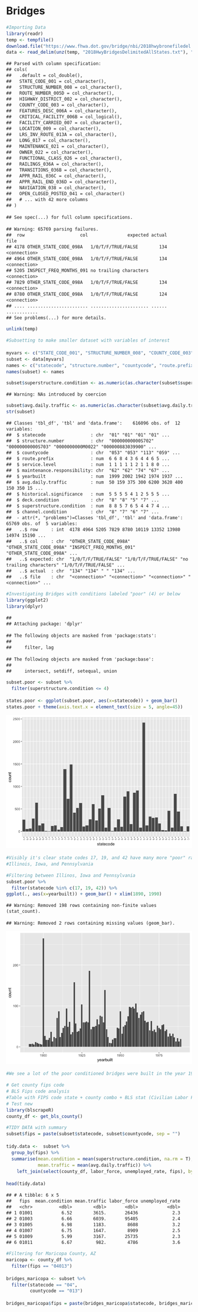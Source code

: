Bridges
================

``` r
#Importing Data
library(readr)
temp <- tempfile()
download.file("https://www.fhwa.dot.gov/bridge/nbi/2018hwybronefiledel.zip",temp)
data <- read_delim(unz(temp, "2018HwyBridgesDelimitedAllStates.txt"), ",", col_names = T)
```

    ## Parsed with column specification:
    ## cols(
    ##   .default = col_double(),
    ##   STATE_CODE_001 = col_character(),
    ##   STRUCTURE_NUMBER_008 = col_character(),
    ##   ROUTE_NUMBER_005D = col_character(),
    ##   HIGHWAY_DISTRICT_002 = col_character(),
    ##   COUNTY_CODE_003 = col_character(),
    ##   FEATURES_DESC_006A = col_character(),
    ##   CRITICAL_FACILITY_006B = col_logical(),
    ##   FACILITY_CARRIED_007 = col_character(),
    ##   LOCATION_009 = col_character(),
    ##   LRS_INV_ROUTE_013A = col_character(),
    ##   LONG_017 = col_character(),
    ##   MAINTENANCE_021 = col_character(),
    ##   OWNER_022 = col_character(),
    ##   FUNCTIONAL_CLASS_026 = col_character(),
    ##   RAILINGS_036A = col_character(),
    ##   TRANSITIONS_036B = col_character(),
    ##   APPR_RAIL_036C = col_character(),
    ##   APPR_RAIL_END_036D = col_character(),
    ##   NAVIGATION_038 = col_character(),
    ##   OPEN_CLOSED_POSTED_041 = col_character()
    ##   # ... with 42 more columns
    ## )

    ## See spec(...) for full column specifications.

    ## Warning: 65769 parsing failures.
    ##  row                     col               expected actual         file
    ## 4178 OTHER_STATE_CODE_098A   1/0/T/F/TRUE/FALSE        134 <connection>
    ## 4964 OTHER_STATE_CODE_098A   1/0/T/F/TRUE/FALSE        134 <connection>
    ## 5205 INSPECT_FREQ_MONTHS_091 no trailing characters        <connection>
    ## 7829 OTHER_STATE_CODE_098A   1/0/T/F/TRUE/FALSE        134 <connection>
    ## 8780 OTHER_STATE_CODE_098A   1/0/T/F/TRUE/FALSE        124 <connection>
    ## .... ....................... ...................... ...... ............
    ## See problems(...) for more details.

``` r
unlink(temp)
```

``` r
#Subsetting to make smaller dataset with variables of interest

myvars <- c("STATE_CODE_001", "STRUCTURE_NUMBER_008", "COUNTY_CODE_003", "ROUTE_PREFIX_005B", "SERVICE_LEVEL_005C", "MAINTENANCE_021", "YEAR_BUILT_027", "ADT_029", "HISTORY_037", "DECK_COND_058", "SUPERSTRUCTURE_COND_059", "CHANNEL_COND_061")
subset <- data[myvars]
names <- c("statecode", "structure.number", "countycode", "route.prefix", "service.level", "maintenance.responsibility", "yearbuilt", "avg.daily.traffic", "historical.significance", "deck.condition", "superstructure.condition", "channel.condition")
names(subset) <- names
```

``` r
subset$superstructure.condition <- as.numeric(as.character(subset$superstructure.condition))
```

    ## Warning: NAs introduced by coercion

``` r
subset$avg.daily.traffic <- as.numeric(as.character(subset$avg.daily.traffic))
str(subset)
```

    ## Classes 'tbl_df', 'tbl' and 'data.frame':    616096 obs. of  12 variables:
    ##  $ statecode                 : chr  "01" "01" "01" "01" ...
    ##  $ structure.number          : chr  "00000000000S702" "00000000000S703" "0000000000M0022" "000000883039900" ...
    ##  $ countycode                : chr  "053" "053" "113" "059" ...
    ##  $ route.prefix              : num  6 6 8 4 3 6 4 4 6 5 ...
    ##  $ service.level             : num  1 1 1 1 1 2 1 1 8 0 ...
    ##  $ maintenance.responsibility: chr  "62" "62" "74" "67" ...
    ##  $ yearbuilt                 : num  1999 2002 1942 1974 1937 ...
    ##  $ avg.daily.traffic         : num  50 159 375 300 6200 3620 400 150 350 15 ...
    ##  $ historical.significance   : num  5 5 5 5 4 1 2 5 5 5 ...
    ##  $ deck.condition            : chr  "8" "8" "5" "7" ...
    ##  $ superstructure.condition  : num  8 8 5 7 6 5 4 4 7 4 ...
    ##  $ channel.condition         : chr  "8" "7" "6" "7" ...
    ##  - attr(*, "problems")=Classes 'tbl_df', 'tbl' and 'data.frame': 65769 obs. of  5 variables:
    ##   ..$ row     : int  4178 4964 5205 7829 8780 10119 13352 13980 14974 15190 ...
    ##   ..$ col     : chr  "OTHER_STATE_CODE_098A" "OTHER_STATE_CODE_098A" "INSPECT_FREQ_MONTHS_091" "OTHER_STATE_CODE_098A" ...
    ##   ..$ expected: chr  "1/0/T/F/TRUE/FALSE" "1/0/T/F/TRUE/FALSE" "no trailing characters" "1/0/T/F/TRUE/FALSE" ...
    ##   ..$ actual  : chr  "134" "134" " " "134" ...
    ##   ..$ file    : chr  "<connection>" "<connection>" "<connection>" "<connection>" ...

``` r
#Investigating Bridges with conditions labeled "poor" (4) or below
library(ggplot2)
library(dplyr)
```

    ## 
    ## Attaching package: 'dplyr'

    ## The following objects are masked from 'package:stats':
    ## 
    ##     filter, lag

    ## The following objects are masked from 'package:base':
    ## 
    ##     intersect, setdiff, setequal, union

``` r
subset.poor <- subset %>% 
  filter(superstructure.condition <= 4)

states.poor <- ggplot(subset.poor, aes(x=statecode)) + geom_bar()
states.poor + theme(axis.text.x = element_text(size = 5, angle=45))
```

![](README.md_files/figure-gfm/unnamed-chunk-4-1.png)<!-- -->

``` r
#Visibly it's clear state codes 17, 19, and 42 have many more "poor" rated bridges than others
#Illinois, Iowa, and Pennsylvania
```

``` r
#Filtering between Illinos, Iowa and Pennsylvania
subset.poor %>% 
  filter(statecode %in% c(17, 19, 42)) %>% 
ggplot(., aes(x=yearbuilt)) + geom_bar() + xlim(1890, 1990)
```

    ## Warning: Removed 198 rows containing non-finite values (stat_count).

    ## Warning: Removed 2 rows containing missing values (geom_bar).

![](README.md_files/figure-gfm/unnamed-chunk-5-1.png)<!-- -->

``` r
#We see a lot of the poor conditioned bridges were built in the year 1900
```

``` r
# Get county fips code
# BLS Fips code analysis
#Table with FIPS code state + county combo + BLS stat (Civilian Labor Force) + bridges
# Test new
library(blscrapeR)
county_df <- get_bls_county()
```

``` r
#TIDY DATA with summary
subset$fips = paste(subset$statecode, subset$countycode, sep = "")

tidy.data <-  subset %>% 
  group_by(fips) %>% 
  summarise(mean.condition = mean(superstructure.condition, na.rm = T),
            mean.traffic = mean(avg.daily.traffic)) %>% 
    left_join(select(county_df, labor_force, unemployed_rate, fips), by = "fips")

head(tidy.data)
```

    ## # A tibble: 6 x 5
    ##   fips  mean.condition mean.traffic labor_force unemployed_rate
    ##   <chr>          <dbl>        <dbl>       <dbl>           <dbl>
    ## 1 01001           6.52        3615.       26436             2.3
    ## 2 01003           6.66        6039.       95405             2.4
    ## 3 01005           6.98        1183.        8608             3.2
    ## 4 01007           6.75        1647.        8909             2.5
    ## 5 01009           5.99        3167.       25735             2.3
    ## 6 01011           6.67         982.        4786             3.6

``` r
#Filtering for Maricopa County, AZ
maricopa <- county_df %>% 
  filter(fips == "04013") 

bridges_maricopa <- subset %>% 
  filter(statecode == "04", 
         countycode == "013")

bridges_maricopa$fips = paste(bridges_maricopa$statecode, bridges_maricopa$countycode, sep = "")
```
